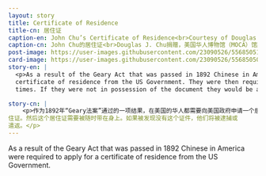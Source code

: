 ```yaml
---
layout: story
title: Certificate of Residence
title-cn: 居住证
caption-en: John Chu’s Certificate of Residence<br>Courtesy of Douglas J. Chu, Museum of Chinese in America (MOCA) Collection.
caption-cn: John Chu的居住证<br>Douglas J. Chu捐赠，美国华人博物馆（MOCA）馆藏
post-image: https://user-images.githubusercontent.com/23090526/55685051-16ed8080-5920-11e9-8db1-b881bd4798c0.jpg
card-image: https://user-images.githubusercontent.com/23090526/55685050-15bc5380-5920-11e9-818e-46e7c53ef3ab.jpg
story-en: |
  <p>As a result of the Geary Act that was passed in 1892 Chinese in America were required to apply for a
  certificate of residence from the US Government. They were then required to carry this document at all
  times. If they were not in possession of the document they would be arrested and deported.</p>

story-cn: |
    <p>作为1892年“Geary法案”通过的一项结果，在美国的华人都需要向美国政府申请一个居
住证。然后这个居住证需要被随时带在身上。如果被发现没有这个证件，他们将被逮捕或
遣返。</p>
---
```

As a result of the Geary Act that was passed in 1892 Chinese in America were required to apply for a
  certificate of residence from the US Government.
